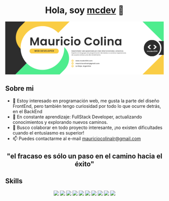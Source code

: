<div align="center">
<h1 align="center"> Hola, soy <a href="https://github.com/mcdev024">mcdev</a> 👋 </h1>
</div>
<img src="encabezado_GitHub_001.png" alt="encabezado GitHub">

## Sobre mi
- 👀 Estoy interesado en programación web, me gusta la parte del diseño FrontEnd, pero también tengo curiosidad por todo lo que ocurre detrás, en el BackEnd
- 🌱 En constante aprendizaje: FullStack Developer, actualizando conocimientos y explorando nuevos caminos.
- 💞️ Busco colaborar en todo proyecto interesante, ¡no existen dificultades cuando el entusiasmo es superior!
- 📫 Puedes contactarme al e-mail mauriciocolinalr@gmail.com

<h2 align="center">"el fracaso es sólo un paso en el camino hacia el éxito" </h2>

## Skills
<div align="center"; display="flex"; justify-content="space-around"; gap="20px">
<img src="https://camo.githubusercontent.com/55e4079e69ec5d8246620ecff24ed093877ab0f9011e71d8dec0a2c460c886ab/68747470733a2f2f696d672e736869656c64732e696f2f62616467652f507974686f6e2d3337373641423f7374796c653d666f722d7468652d6261646765266c6f676f3d707974686f6e266c6f676f436f6c6f723d7768697465" height="60px"> <img src="https://flat.badgen.net/badge/icon/java?icon=java&label&scale=3"> <img src="https://img.shields.io/badge/Javascript-grey?style=for-the-badge&logo=javascript" height="60px"> <img src="https://flat.badgen.net/badge/color/CSS/cyan?label=&scale=3"> <img src="https://flat.badgen.net/badge/color/HTML/yellow?label=&scale=3"> <img src="https://flat.badgen.net/badge/icon/github?icon=github&label&scale=3"> <img src="https://flat.badgen.net/badge/icon/visualstudio?icon=visualstudio&label&scale=3"> <img src="https://flat.badgen.net/badge/icon/git?icon=git&label&scale=3"> <img src="https://flat.badgen.net/badge/icon/npm?icon=npm&label&scale=3"> <img src="https://camo.githubusercontent.com/c1c08eb7625abe1a813e5ad05a94891aa127a37e0ce126b59ecda28233effdac/68747470733a2f2f696d672e736869656c64732e696f2f62616467652f4d7953514c2d3030303030463f7374796c653d666f722d7468652d6261646765266c6f676f3d6d7973716c266c6f676f436f6c6f723d7768697465" height="60px">
</div>

<!---
**mcdev024/mcdev024** is a ✨ _special_ ✨ repository because its `README.md` (this file) appears on your GitHub profile.

Here are some ideas to get you started:

- 🔭 I’m currently working on ...
- 🌱 I’m currently learning ...
- 👯 I’m looking to collaborate on ...
- 🤔 I’m looking for help with ...
- 💬 Ask me about ...
- 📫 How to reach me: ...
- 😄 Pronouns: ...
- ⚡ Fun fact: ...
--->
